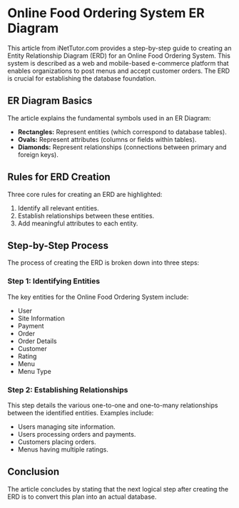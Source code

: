 # Online Food Ordering System ER Diagram

This article from iNetTutor.com provides a step-by-step guide to creating an Entity Relationship Diagram (ERD) for an Online Food Ordering System. This system is described as a web and mobile-based e-commerce platform that enables organizations to post menus and accept customer orders. The ERD is crucial for establishing the database foundation.

## ER Diagram Basics

The article explains the fundamental symbols used in an ER Diagram:
* **Rectangles:** Represent entities (which correspond to database tables).
* **Ovals:** Represent attributes (columns or fields within tables).
* **Diamonds:** Represent relationships (connections between primary and foreign keys).

## Rules for ERD Creation

Three core rules for creating an ERD are highlighted:
1.  Identify all relevant entities.
2.  Establish relationships between these entities.
3.  Add meaningful attributes to each entity.

## Step-by-Step Process

The process of creating the ERD is broken down into three steps:

### Step 1: Identifying Entities
The key entities for the Online Food Ordering System include:
* User
* Site Information
* Payment
* Order
* Order Details
* Customer
* Rating
* Menu
* Menu Type

### Step 2: Establishing Relationships
This step details the various one-to-one and one-to-many relationships between the identified entities. Examples include:
* Users managing site information.
* Users processing orders and payments.
* Customers placing orders.
* Menus having multiple ratings.

## Conclusion

The article concludes by stating that the next logical step after creating the ERD is to convert this plan into an actual database.
